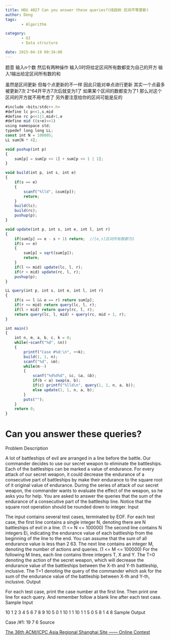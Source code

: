 ```yaml
---
title: HDU 4027 Can you answer these queries?(线段树 区间不等更新)
author: Deng
tags: 
       - Algorithm

category: 
       - OJ
       - Data structure

date: 2015-04-19 09:34:08
---
```

题意 输入n个数 然后有两种操作 输入0时将给定区间所有数都变为自己的开方 输入1输出给定区间所有数的和

虽然是区间更新 但每个点更新的不一样 因此只能对单点进行更新 其实一个点最多被更新7次 2^64开平方7次后就变为1了 如果某个区间的数都变为了1 那么对这个区间的开方就不用考虑了 另外要注意给你的区间可能是反的

```js 
#include <bits/stdc++.h>
#define lc p<<1,s,mid
#define rc p<<1|1,mid+1,e
#define mid ((s+e)>>1)
using namespace std;
typedef long long LL;
const int N = 100005;
LL sum[N * 4];

void pushup(int p)
{
    sum[p] = sum[p << 1] + sum[p << 1 | 1];
}

void build(int p, int s, int e)
{
    if(s == e)
    {
        scanf("%lld", &sum[p]);
        return;
    }
    build(lc);
    build(rc);
    pushup(p);
}

void update(int p, int s, int e, int l, int r)
{
    if(sum[p] == e - s + 1) return;  //[e,s]区间所有数都为1
    if(s == e)
    {
        sum[p] = sqrt(sum[p]);
        return;
    }
    if(l <= mid) update(lc, l, r);
    if(r > mid) update(rc, l, r);
    pushup(p);
}

LL query(int p, int s, int e, int l, int r)
{
    if(s == l && e == r) return sum[p];
    if(r <= mid) return query(lc, l, r);
    if(l > mid) return query(rc, l, r);
    return query(lc, l, mid) + query(rc, mid + 1, r);
}

int main()
{
    int n, m, a, b, c, k = 0;
    while(~scanf("%d", &n))
    {
        printf("Case #%d:\n", ++k);
        build(1, 1, n);
        scanf("%d", &m);
        while(m--)
        {
            scanf("%d%d%d", &c, &a, &b);
            if(b < a) swap(a, b);
            if(c) printf("%lld\n", query(1, 1, n, a, b));
            else update(1, 1, n, a, b);
        }
        puts("");
    }
    return 0;
}
```

# Can you answer these queries?

Problem Description

A lot of battleships of evil are arranged in a line before the battle. Our commander decides to use our secret weapon to eliminate the battleships. Each of the battleships can be marked a value of endurance. For every attack of our secret weapon, it could decrease the endurance of a consecutive part of battleships by make their endurance to the square root of it original value of endurance. During the series of attack of our secret weapon, the commander wants to evaluate the effect of the weapon, so he asks you for help.
You are asked to answer the queries that the sum of the endurance of a consecutive part of the battleship line.
Notice that the square root operation should be rounded down to integer.
Input

The input contains several test cases, terminated by EOF.
For each test case, the first line contains a single integer N, denoting there are N battleships of evil in a line. (1 <= N <= 100000)
The second line contains N integers Ei, indicating the endurance value of each battleship from the beginning of the line to the end. You can assume that the sum of all endurance value is less than 2 63.
The next line contains an integer M, denoting the number of actions and queries. (1 <= M <= 100000)
For the following M lines, each line contains three integers T, X and Y. The T=0 denoting the action of the secret weapon, which will decrease the endurance value of the battleships between the X-th and Y-th battleship, inclusive. The T=1 denoting the query of the commander which ask for the sum of the endurance value of the battleship between X-th and Y-th, inclusive.
Output

For each test case, print the case number at the first line. Then print one line for each query. And remember follow a blank line after each test case.
Sample Input

10 1 2 3 4 5 6 7 8 9 10 5 0 1 10 1 1 10 1 1 5 0 5 8 1 4 8
Sample Output

Case /#1: 19 7 6
Source

[The 36th ACM/ICPC Asia Regional Shanghai Site —— Online Contest](http://acm.hdu.edu.cn/search.php?field=problem&key=The+36th+ACM%2FICPC+Asia+Regional+Shanghai+Site+%A1%AA%A1%AA+Online+Contest&source=1&searchmode=source)